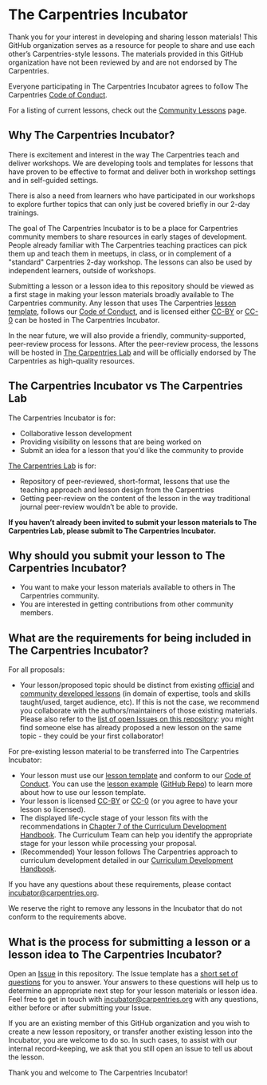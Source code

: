 # The Carpentries Incubator

Thank you for your interest in developing and sharing lesson materials! This GitHub organization serves as a resource for people to share and use each other’s Carpentries-style lessons. The materials provided in this GitHub organization have not been reviewed by and are not endorsed by The Carpentries.

Everyone participating in The Carpentries Incubator agrees to follow The Carpentries [Code of Conduct][coc].

For a listing of current lessons, check out the [Community Lessons](https://carpentries.org/community-lessons) page.

## Why The Carpentries Incubator?

There is excitement and interest in the way The Carpentries teach and deliver workshops. We are developing tools and templates for lessons that have proven to be effective to format and deliver both in workshop settings and in self-guided settings.

There is also a need from learners who have participated in our workshops to explore further topics that can only just be covered briefly in our 2-day trainings.

The goal of The Carpentries Incubator is to be a place for Carpentries community members to share resources in early stages of development. People already familiar with The Carpentries teaching practices can pick them up and teach them in meetups, in class, or in complement of a "standard" Carpentries 2-day workshop. The lessons can also be used by independent learners, outside of workshops.

Submitting a lesson or a lesson idea to this repository should be viewed as a first stage in making your lesson materials broadly available to The Carpentries community. Any lesson that uses The Carpentries [lesson template][lesson-template], follows our [Code of Conduct][coc], and is licensed either [CC-BY][cc-by] or [CC-0][cc-0] can be hosted in The Carpentries Incubator.

In the near future, we will also provide a friendly, community-supported, peer-review process for lessons. After the peer-review process, the lessons will be hosted in [The Carpentries Lab][carpentries-lab] and will be officially endorsed by The Carpentries as high-quality resources.

## The Carpentries Incubator vs The Carpentries Lab
The Carpentries Incubator is for:
* Collaborative lesson development
* Providing visibility on lessons that are being worked on
* Submit an idea for a lesson that you'd like the community to provide

[The Carpentries Lab][carpentries-lab] is for:
* Repository of peer-reviewed, short-format, lessons that use the teaching approach and lesson design from the Carpentries
* Getting peer-review on the content of the lesson in the way traditional journal peer-review wouldn’t be able to provide.

**If you haven’t already been invited to submit your lesson materials to The Carpentries Lab, please submit to The Carpentries Incubator.**

## Why should you submit your lesson to The Carpentries Incubator?

* You want to make your lesson materials available to others in The Carpentries community.
* You are interested in getting contributions from other community members.

## What are the requirements for being included in The Carpentries Incubator?

For all proposals:
* Your lesson/proposed topic should be distinct from existing [official][curricula-official] and [community developed lessons][curricula-community] (in domain of expertise, tools and skills taught/used, target audience, etc). If this is not the case, we recommend you collaborate with the authors/maintainers of those existing materials. Please also refer to the [list of open Issues on this repository][issues]: you might find someone else has already proposed a new lesson on the same topic - they could be your first collaborator!

For pre-existing lesson material to be transferred into The Carpentries Incubator:
* Your lesson must use our [lesson template][lesson-template] and conform to our [Code of Conduct][coc]. You can use the [lesson example][lesson-example] ([GitHub Repo][lesson-example-repo]) to learn more about how to use our lesson template.
* Your lesson is licensed [CC-BY][cc-by] or [CC-0][cc-0] (or you agree to have your lesson so licensed).
* The displayed life-cycle stage of your lesson fits with the recommendations in [Chapter 7 of the Curriculum Development Handbook][cdh-lifecycle]. The Curriculum Team can help you identify the appropriate stage for your lesson while processing your proposal.
* (Recommended) Your lesson follows The Carpentries approach to curriculum development detailed in our [Curriculum Development Handbook][cdh].

If you have any questions about these requirements, please contact incubator@carpentries.org.

We reserve the right to remove any lessons in the Incubator that do not conform to the requirements above.

## What is the process for submitting a lesson or a lesson idea to The Carpentries Incubator?

Open an [Issue][issues] in this repository. The Issue template has a [short set of questions][issue-template] for you to answer. Your answers to these questions will help us to determine an appropriate next step for your lesson materials or lesson idea. Feel free to get in touch with incubator@carpentries.org with any questions, either before or after submitting your Issue.

If you are an existing member of this GitHub organization and you wish to create a new lesson repository, or transfer another existing lesson into the Incubator, you are welcome to do so. In such cases, to assist with our internal record-keeping, we ask that you still open an issue to tell us about the lesson.

Thank you and welcome to The Carpentries Incubator!


[cc-0]: https://creativecommons.org/share-your-work/public-domain/cc0/
[cc-by]: https://creativecommons.org/licenses/by/4.0/
[cdh]: https://cdh.carpentries.org/
[cdh-lifecycle]: https://cdh.carpentries.org/the-lesson-life-cycle.html#overview-and-definitions
[carpentries-lab]: https://github.com/carpentries-lab/reviews/
[coc]: https://docs.carpentries.org/topic_folders/policies/code-of-conduct.html#code-of-conduct-summary-view
[curricula-community]: https://carpentries.org/community-lessons/
[curricula-official]: https://carpentries.org/workshops-curricula/
[issues]: https://github.com/carpentries-incubator/proposals/issues
[issue-template]: https://github.com/carpentries-incubator/proposals/blob/master/.github/ISSUE_TEMPLATE/issue_proposal.yml
[lesson-example]: https://carpentries.github.io/lesson-example/
[lesson-example-repo]: https://github.com/carpentries/lesson-example/
[lesson-template]: https://github.com/carpentries/styles
